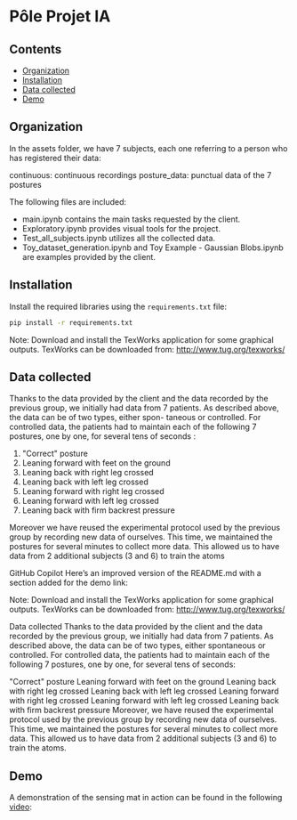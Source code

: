 # Pôle Projet IA


 ## Contents
- [Organization](#Organization)
- [Installation](#installation)
- [Data collected](#Datacollected)
- [Demo](#demo)

## Organization

In the assets folder, we have 7 subjects, each one referring to a person who has registered their data:

continuous: continuous recordings
posture_data: punctual data of the 7 postures

The following files are included:

- main.ipynb contains the main tasks requested by the client.
- Exploratory.ipynb provides visual tools for the project.
- Test_all_subjects.ipynb utilizes all the collected data.
- Toy_dataset_generation.ipynb and Toy Example - Gaussian Blobs.ipynb are examples provided by the client.

## Installation

Install the required libraries using the `requirements.txt` file:

```bash
pip install -r requirements.txt
```

Note: Download and install the TexWorks application for some graphical outputs.
TexWorks can be downloaded from: http://www.tug.org/texworks/


## Data collected

Thanks to the data provided by the client and the data recorded by the previous group, we
initially had data from 7 patients. As described above, the data can be of two types, either spon-
taneous or controlled. For controlled data, the patients had to maintain each of the following 7
postures, one by one, for several tens of seconds :
1. "Correct" posture
2. Leaning forward with feet on the ground
3. Leaning back with right leg crossed
4. Leaning back with left leg crossed
5. Leaning forward with right leg crossed
6. Leaning forward with left leg crossed
7. Leaning back with firm backrest pressure

Moreover we have reused the experimental protocol used by the previous group by recording new
data of ourselves. This time, we maintained the postures for several minutes to collect more data.
This allowed us to have data from 2 additional subjects (3 and 6) to train the atoms


GitHub Copilot
Here’s an improved version of the README.md with a section added for the demo link:

Note: Download and install the TexWorks application for some graphical outputs.
TexWorks can be downloaded from: http://www.tug.org/texworks/

Data collected
Thanks to the data provided by the client and the data recorded by the previous group, we initially had data from 7 patients. As described above, the data can be of two types, either spontaneous or controlled. For controlled data, the patients had to maintain each of the following 7 postures, one by one, for several tens of seconds:

"Correct" posture
Leaning forward with feet on the ground
Leaning back with right leg crossed
Leaning back with left leg crossed
Leaning forward with right leg crossed
Leaning forward with left leg crossed
Leaning back with firm backrest pressure
Moreover, we have reused the experimental protocol used by the previous group by recording new data of ourselves. This time, we maintained the postures for several minutes to collect more data. This allowed us to have data from 2 additional subjects (3 and 6) to train the atoms.

## Demo
A demonstration of the sensing mat in action can be found in the following [video](https://github.com/LucasTramonte/Smart_Chair/blob/main/assets/demo_sensing_mat.mp4):

